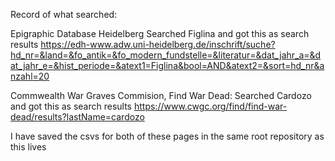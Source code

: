 Record of what searched:

Epigraphic Database Heidelberg
Searched Figlina and got this as search results
https://edh-www.adw.uni-heidelberg.de/inschrift/suche?hd_nr=&land=&fo_antik=&fo_modern_fundstelle=&literatur=&dat_jahr_a=&dat_jahr_e=&hist_periode=&atext1=Figlina&bool=AND&atext2=&sort=hd_nr&anzahl=20

Commwealth War Graves Commision, Find War Dead:
Searched Cardozo and got this as search results
https://www.cwgc.org/find/find-war-dead/results?lastName=cardozo

I have saved the csvs for both of these pages in the same root repository as this lives
